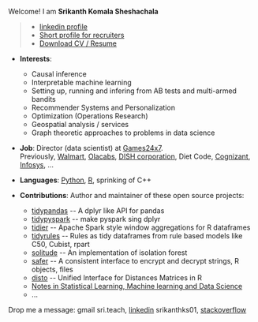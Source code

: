Welcome! I am **Srikanth Komala Sheshachala** 

> - [linkedin profile](https://www.linkedin.com/in/srikanthks01)
> - [Short profile for recruiters](https://raw.githubusercontent.com/talegari/talegari/main/work_snippet_for_headhunters.txt)
> - [Download CV / Resume](https://github.com/talegari/talegari/blob/main/srikanth_resume.pdf)

- **Interests**: 
    - Causal inference
    - Interpretable machine learning
    - Setting up, running and infering from AB tests and multi-armed bandits
    - Recommender Systems and Personalization
    - Optimization (Operations Research)
    - Geospatial analysis / services
    - Graph theoretic approaches to problems in data science
      
- **Job**: Director (data scientist) at [Games24x7](https://www.games24x7.com/).  
Previously, [Walmart](https://tech.walmart.com/content/walmart-global-tech/en_us.html), [Olacabs](https://www.olacabs.com/), [DISH corporation](https://www.dish.com/), Diet Code, [Cognizant](https://www.cognizant.com/), [Infosys](https://www.infosys.com/), ...

- **Languages**: [Python](https://www.python.org/), [R](https://www.r-project.org/), sprinking of C++    
    
- **Contributions**: Author and maintainer of these open source projects: 
  
  - [tidypandas](https://github.com/talegari/tidypandas) -- A dplyr like API for pandas
  - [tidypyspark](https://github.com/talegari/tidypyspark) -- make pyspark sing dplyr
  - [tidier](https://cran.r-project.org/web/packages/tidier/index.html) -- Apache Spark style window aggregations for R dataframes
  - [tidyrules](https://github.com/talegari/tidyrules) -- Rules as tidy dataframes from rule based models like C50, Cubist, rpart
  - [solitude](https://github.com/talegari/solitude) -- An implementation of isolation forest
  - [safer](https://github.com/talegari/safer) -- A consistent interface to encrypt and decrypt strings, R objects, files 
  - [disto](https://github.com/talegari/disto) -- Unified Interface for Distances Matrices in R
  - [Notes in Statistical Learning, Machine learning and Data Science](https://github.com/talegari/statsLearningNotes)
  - ...
  
 Drop me a message: gmail sri.teach, [linkedin](https://www.linkedin.com/in/srikanthks01/) srikanthks01, [stackoverflow](https://stackoverflow.com/users/5638196/talegari)
 
